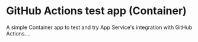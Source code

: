 # GitHub Actions test app (Container)

A simple Container app to test and try App Service's integration with GitHub Actions....
